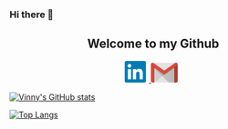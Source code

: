 ### Hi there 👋

<h2 align='center'>Welcome to my Github</h2>

<p align="center">
<a href="https://www.linkedin.com/in/vinny-shipley/" target="_blank" rel="noopener noreferrer"><img height="38" src="./images/pngwing.com.png">
<a href="mailto:vinnyshipley.com" target="_blank" rel="noopener noreferrer"><img height="35" src="./images/pngwing.com (1).png"></a>&nbsp;&nbsp;
</p>

[![Vinny's GitHub stats](https://github-readme-stats.vercel.app/api?username=VinnyShipley&&layout=compact&theme=shadow_blue&card_width=800&langs_count=10)](https://github.com/VinnyShipley/github-readme-stats)

[![Top Langs](https://github-readme-stats.vercel.app/api/top-langs/?username=VinnyShipley&theme=shadow_blue)](https://github.com/VinnyShipley/github-readme-stats)
